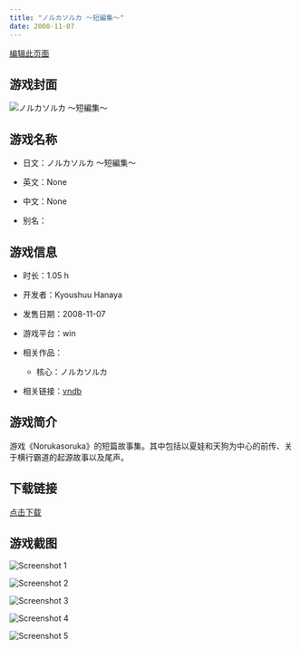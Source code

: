 ```yaml
---
title: "ノルカソルカ ～短編集～"
date: 2008-11-07
---
```

[编辑此页面](https://github.com/ACG-3/ADV3-source/blob/main/source/_posts/%E3%83%8E%E3%83%AB%E3%82%AB%E3%82%BD%E3%83%AB%E3%82%AB%20%EF%BD%9E%E7%9F%AD%E7%B7%A8%E9%9B%86%EF%BD%9E.md)

## 游戏封面

![ノルカソルカ ～短編集～](https%3A//pan.timero.xyz/onedrive/img_lib_001/%E3%83%8E%E3%83%AB%E3%82%AB%E3%82%BD%E3%83%AB%E3%82%AB%20%EF%BD%9E%E7%9F%AD%E7%B7%A8%E9%9B%86%EF%BD%9E_cover.avif)


## 游戏名称

- 日文：ノルカソルカ ～短編集～
- 英文：None
- 中文：None

- 别名：


## 游戏信息

- 时长：1.05 h
- 开发者：Kyoushuu Hanaya
- 发售日期：2008-11-07
- 游戏平台：win
- 相关作品：
   - 核心：ノルカソルカ

- 相关链接：[vndb](https://vndb.org/v7839)


## 游戏简介

游戏《Norukasoruka》的短篇故事集。其中包括以夏娃和天狗为中心的前传、关于横行霸道的起源故事以及尾声。


## 下载链接

[点击下载](https://pan.timero.xyz/onedrive/adv_lib_001/%E3%83%8E%E3%83%AB%E3%82%AB%E3%82%BD%E3%83%AB%E3%82%AB%20%EF%BD%9E%E7%9F%AD%E7%B7%A8%E9%9B%86%EF%BD%9E)


## 游戏截图


![Screenshot 1](https%3A//pan.timero.xyz/onedrive/img_lib_001/%E3%83%8E%E3%83%AB%E3%82%AB%E3%82%BD%E3%83%AB%E3%82%AB%20%EF%BD%9E%E7%9F%AD%E7%B7%A8%E9%9B%86%EF%BD%9E_Screenshot_1.avif)

![Screenshot 2](https%3A//pan.timero.xyz/onedrive/img_lib_001/%E3%83%8E%E3%83%AB%E3%82%AB%E3%82%BD%E3%83%AB%E3%82%AB%20%EF%BD%9E%E7%9F%AD%E7%B7%A8%E9%9B%86%EF%BD%9E_Screenshot_2.avif)

![Screenshot 3](https%3A//pan.timero.xyz/onedrive/img_lib_001/%E3%83%8E%E3%83%AB%E3%82%AB%E3%82%BD%E3%83%AB%E3%82%AB%20%EF%BD%9E%E7%9F%AD%E7%B7%A8%E9%9B%86%EF%BD%9E_Screenshot_3.avif)

![Screenshot 4](https%3A//pan.timero.xyz/onedrive/img_lib_001/%E3%83%8E%E3%83%AB%E3%82%AB%E3%82%BD%E3%83%AB%E3%82%AB%20%EF%BD%9E%E7%9F%AD%E7%B7%A8%E9%9B%86%EF%BD%9E_Screenshot_4.avif)

![Screenshot 5](https%3A//pan.timero.xyz/onedrive/img_lib_001/%E3%83%8E%E3%83%AB%E3%82%AB%E3%82%BD%E3%83%AB%E3%82%AB%20%EF%BD%9E%E7%9F%AD%E7%B7%A8%E9%9B%86%EF%BD%9E_Screenshot_5.avif)


